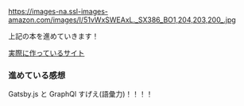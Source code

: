 https://images-na.ssl-images-amazon.com/images/I/51vWxSWEAxL._SX386_BO1,204,203,200_.jpg

上記の本を進めていきます！

[実際に作っているサイト](https://serene-boyd-69de29.netlify.app/)

### 進めている感想

Gatsby.js と GraphQl すげえ(語彙力)！！！！
